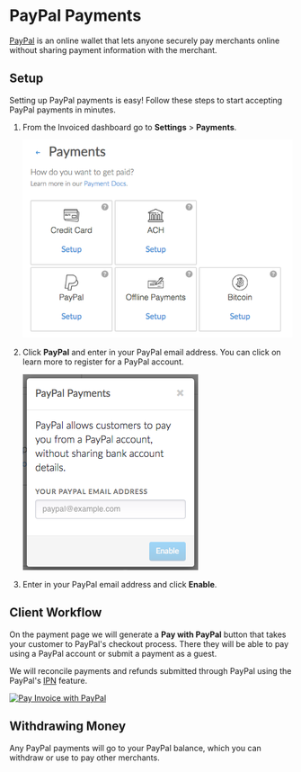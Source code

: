# PayPal Payments

[PayPal](https://paypal.com) is an online wallet that lets anyone securely pay merchants online without sharing payment information with the merchant.

## Setup

Setting up PayPal payments is easy! Follow these steps to start accepting PayPal payments in minutes.

1. From the Invoiced dashboard go to **Settings** > **Payments**.

   [![Payment Settings](../img/payment-settings.png)](../img/payment-settings.png)

2. Click **PayPal** and enter in your PayPal email address. You can click on learn more to register for a PayPal account.

   [![PayPal Setup](../img/paypal-setup.png)](../img/paypal-setup.png)

3. Enter in your PayPal email address and click **Enable**.

## Client Workflow

On the payment page we will generate a **Pay with PayPal** button that takes your customer to PayPal's checkout process. There they will be able to pay using a PayPal account or submit a payment as a guest.

We will reconcile payments and refunds submitted through PayPal using the PayPal's [IPN](https://www.paypal.com/us/cgi-bin/webscr?cmd=p/acc/ipn-info-outside) feature.

[![Pay Invoice with PayPal](/docs/img/pay-invoice-paypal.png)](/docs/img/pay-invoice-paypal.png)

## Withdrawing Money

Any PayPal payments will go to your PayPal balance, which you can withdraw or use to pay other merchants.